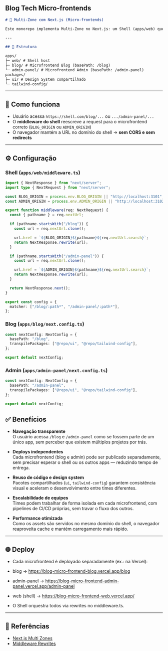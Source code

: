 ## Blog Tech Micro-frontends

```markdown
# 🧩 Multi-Zone com Next.js (Micro-frontends)

Este monorepo implementa Multi-Zone no Next.js: um Shell (apps/web) que orquestra dois microfrontends independentes (Blog e Admin Panel) via middleware.

---

## 📂 Estrutura

apps/
├─ web/ # Shell host
├─ blog/ # Microfrontend Blog (basePath: /blog)
└─ admin-panel/ # Microfrontend Admin (basePath: /admin-panel)
packages/
├─ ui/ # Design System compartilhado
└─ tailwind-config/
```

---

## 🔀 Como funciona

- Usuário acessa `https://shell.com/blog/...` ou `.../admin-panel/...`
- O **middleware do shell** reescreve a request para o microfrontend correto (`BLOG_ORIGIN` ou `ADMIN_ORIGIN`)
- O navegador mantém a URL no domínio do shell → **sem CORS e sem redirects**

---

## ⚙️ Configuração

### Shell (`apps/web/middleware.ts`)

```ts
import { NextResponse } from "next/server";
import type { NextRequest } from "next/server";

const BLOG_ORIGIN = process.env.BLOG_ORIGIN || "http://localhost:3101";
const ADMIN_ORIGIN = process.env.ADMIN_ORIGIN || "http://localhost:3102";

export function middleware(req: NextRequest) {
  const { pathname } = req.nextUrl;

  if (pathname.startsWith("/blog")) {
    const url = req.nextUrl.clone();

    url.href = `${BLOG_ORIGIN}${pathname}${req.nextUrl.search}`;
    return NextResponse.rewrite(url);
  }

  if (pathname.startsWith("/admin-panel")) {
    const url = req.nextUrl.clone();

    url.href = `${ADMIN_ORIGIN}${pathname}${req.nextUrl.search}`;
    return NextResponse.rewrite(url);
  }

  return NextResponse.next();
}

export const config = {
  matcher: ["/blog/:path*", "/admin-panel/:path*"],
};
```

### Blog (`apps/blog/next.config.ts`)

```ts
const nextConfig: NextConfig = {
  basePath: "/blog",
  transpilePackages: ["@repo/ui", "@repo/tailwind-config"],
};

export default nextConfig;
```

### Admin (`apps/admin-panel/next.config.ts`)

```ts
const nextConfig: NextConfig = {
  basePath: "/admin-panel",
  transpilePackages: ["@repo/ui", "@repo/tailwind-config"],
};

export default nextConfig;
```

## ✅ Benefícios

- **Navegação transparente**  
  O usuário acessa `/blog` e `/admin-panel` como se fossem parte de um único app, sem perceber que existem múltiplos projetos por trás.

- **Deploys independentes**  
  Cada microfrontend (blog e admin) pode ser publicado separadamente, sem precisar esperar o shell ou os outros apps — reduzindo tempo de entrega.

- **Reuso de código e design system**  
  Pacotes compartilhados (`ui`, `tailwind-config`) garantem consistência visual e aceleram o desenvolvimento entre times diferentes.

- **Escalabilidade de equipes**  
  Times podem trabalhar de forma isolada em cada microfrontend, com pipelines de CI/CD próprias, sem travar o fluxo dos outros.

- **Performance otimizada**  
  Como os assets são servidos no mesmo domínio do shell, o navegador reaproveita cache e mantém carregamento mais rápido.

---

## 🌐 Deploy

- Cada microfrontend é deployado separadamente (ex.: na Vercel):

- blog → https://blog-micro-frontend-blog.vercel.app/blog

- admin-panel → https://blog-micro-frontend-admin-panel.vercel.app/admin-panel

- web (shell) → https://blog-micro-frontend-web.vercel.app/

- O Shell orquestra todos via rewrites no middleware.ts.

---

## 📖 Referências

- [Next.js Multi Zones](https://nextjs.org/docs/app/building-your-application/deploying/multi-zones)
- [Middleware Rewrites](https://nextjs.org/docs/app/building-your-application/routing/middleware#rewrites)
